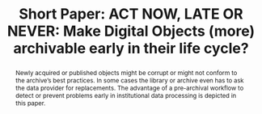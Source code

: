 ---
abstract: Newly acquired or published objects might be corrupt or might not conform
  to the archive’s best practices. In some cases the library or archive even has to
  ask the data provider for replacements. The advantage of a pre-archival workflow
  to detect or prevent problems early in institutional data processing is depicted
  in this paper.
creators:
- Tunnat, Yvonne
date: null
document_url: https://az659834.vo.msecnd.net/eventsairwesteuprod/production-inconference-public/43112b00d58c4646a2d91da61f7a09b0
grand_parent: iPRES
institutions:
- Zbw Leibniz Information Centre For Economics
keywords:
- archivability digital preservation validity pdf
landing_page_url: null
language: eng
layout: publication
license: CC-BY 4.0 International
notes_url: null
parent: iPRES 2022
presentation_url: null
size: null
source_name: iPRES
title: 'Short Paper: ACT NOW, LATE OR NEVER: Make Digital Objects (more) archivable
  early in their life cycle?'
type: short paper
year: 2022
---